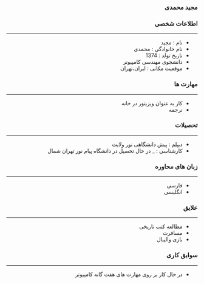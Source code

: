 <style type="text/css">
body{
 direction:rtl;
}
</style>
### مجید محمدی

### اطلاعات شخصی

---
+ نام : مجید
+ نام خانوادگی : محمدی
+ تاریخ تولد : 1374
+ دانشجوی مهندسی کامپیوتر 
+ موقعیت مکانی : ایران،تهران


### مهارت ها

---
+ کار به عنوان ویزیتور در خانه
+ ترجمه

### تحصیلات

---
+ دیپلم : پیش دانشگاهی نور ولایت
+ کارشناسی : 
_ در حال تحصیل در دانشگاه پیام نور تهران شمال 

### زبان های محاوره

---
+ فارسی
+ انگلیسی

### علایق

--- 
+ مطالعه کتب تاریخی
+ مسافرت
+ بازی والیبال

### سوابق کاری

---
+ در حال کار بر روی مهارت های هفت گانه کامپیوتر 



